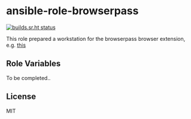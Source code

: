 ansible-role-browserpass
=========

[![builds.sr.ht status](https://builds.sr.ht/~fourstepper/ansible-role-browserpass.svg)](https://builds.sr.ht/~fourstepper/ansible-role-browserpass?)

This role prepared a workstation for the browserpass browser extension, e.g. [this](https://addons.mozilla.org/en-US/firefox/addon/browserpass-ce/)

Role Variables
--------------

To be completed..

License
-------

MIT
